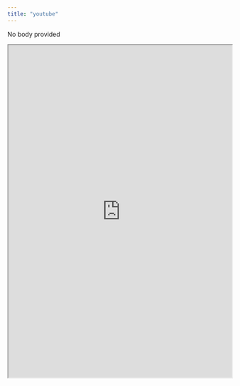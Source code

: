 ```yaml
---
title: "youtube"
---
```


No body provided
<iframe height="750" width="100%" src="https://ewelton.github.io/ktest/wiki.html#youtube"></iframe>
